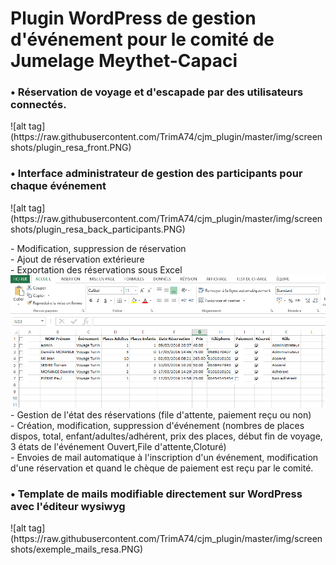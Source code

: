 <h1>Plugin WordPress de gestion d'événement pour le comité de Jumelage Meythet-Capaci</h1>
<h3>  • Réservation de voyage et d'escapade par des utilisateurs connectés.</h3>
![alt tag](https://raw.githubusercontent.com/TrimA74/cjm_plugin/master/img/screenshots/plugin_resa_front.PNG)
<h3>  • Interface administrateur de gestion des participants pour chaque événement</h3>
![alt tag](https://raw.githubusercontent.com/TrimA74/cjm_plugin/master/img/screenshots/plugin_resa_back_participants.PNG)
<p>    - Modification, suppression de réservation </br>
    - Ajout de réservation extérieure </br>
    - Exportation des réservations sous Excel </br>
    <img src='https://raw.githubusercontent.com/TrimA74/cjm_plugin/master/img/screenshots/export_resa_excel.PNG' ></img>
    - Gestion de l'état des réservations (file d'attente, paiement reçu ou non)</br>
    - Création, modification, suppression d'événement (nombres de places dispos, total, enfant/adultes/adhérent, prix des places, début fin de voyage, 3 états de l'événement Ouvert,File d'attente,Cloturé)</br>
    - Envoies de mail automatique à l'inscription d'un événement, modification d'une réservation et quand le chèque de paiement est reçu par le comité. </br>
</p>
<h3> • Template de mails modifiable directement sur WordPress avec l'éditeur wysiwyg</h3>
![alt tag](https://raw.githubusercontent.com/TrimA74/cjm_plugin/master/img/screenshots/exemple_mails_resa.PNG)

    
    
